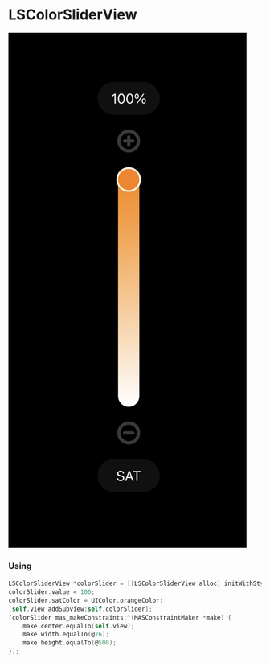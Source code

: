 # LSColorSliderView

![SAT](https://github.com/Sidus-WeiRuJian/LSColorSliderView/blob/main/image/SAT.png)

### Using

```Objective-C
LSColorSliderView *colorSlider = [[LSColorSliderView alloc] initWithStyle:LSColorSliderStyleSAT];
colorSlider.value = 100;
colorSlider.satColor = UIColor.orangeColor;
[self.view addSubview:self.colorSlider];
[colorSlider mas_makeConstraints:^(MASConstraintMaker *make) {
    make.center.equalTo(self.view);
    make.width.equalTo(@76);
    make.height.equalTo(@500);
}];
```
